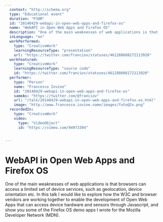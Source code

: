 ```yaml
---
  context: "http://schema.org"
  type: "Educational event"
  duration: "P30M"
  id: "20140429-webapi-in-open-web-apps-and-firefox-os"
  name: "WebAPI in Open Web Apps and Firefox OS"
  description: "One of the main weaknesses of web applications is that browsers can access a limited set of device services, such as geolocation, device orientation etc. In this talk I would like to explore how the W3C and browser vendors are working together to enable the development of Open Web Apps that can access device hardware and sensors through Javascript, and show you some of the Firefox OS demo apps I wrote for the Mozilla Developer Network (MDN)."
  inLanguage: "en"
  workPerformed: 
    type: "CreativeWork"
    learningResourceType: "presentation"
    url: "https://twitter.com/franciov/statuses/461288608172113920"
  workFeatured: 
    type: "CreativeWork"
    learningResourceType: "source code"
    id: "https://twitter.com/franciov/statuses/461288608172113920"
  performer: 
    type: "Person"
    name: "Francesco Iovine"
    id: "20140429-webapi-in-open-web-apps-and-firefox-os"
    sameAs: "https://twitter.com/@franciov"
    url: "/talk/20140429-webapi-in-open-web-apps-and-firefox-os.html"
    image: "http://www.francesco.iovine.name/images/foto@2x.png"
  recordedIn: 
    type: "CreativeWork"
    video: 
      type: "VideoObject"
      id: "https://vimeo.com/94973394"


---
```

# WebAPI in Open Web Apps and Firefox OS

One of the main weaknesses of web applications is that browsers can access a limited set of device services, such as geolocation, device orientation etc. In this talk I would like to explore how the W3C and browser vendors are working together to enable the development of Open Web Apps that can access device hardware and sensors through Javascript, and show you some of the Firefox OS demo apps I wrote for the Mozilla Developer Network (MDN).